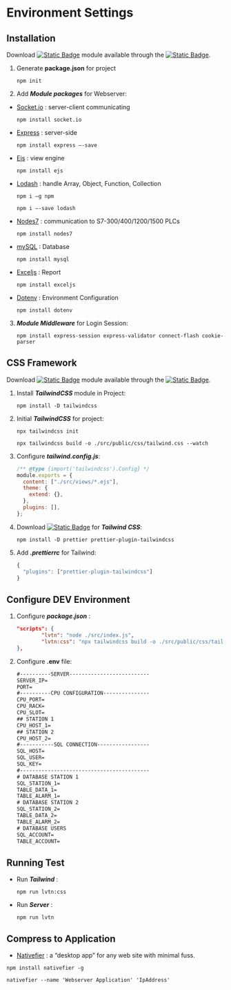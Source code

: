 # Environment Settings

## Installation

Download [![Static Badge](https://img.shields.io/badge/Nodejs-green)](https://nodejs.org/en/) module available through the
[![Static Badge](https://img.shields.io/badge/npm-registry-orange)](https://www.npmjs.com/).

1. Generate **package.json** for project

   ```console
   npm init
   ```

2. Add **_Module packages_** for Webserver:

- [Socket.io](https://socket.io/docs/v4/tutorial/introduction) : server-client communicating
  ```console
  npm install socket.io
  ```
- [Express](https://expressjs.com/) : server-side
  ```console
  npm install express –-save
  ```
- [Ejs](https://www.npmjs.com/package/ejs) : view engine
  ```console
  npm install ejs
  ```
- [Lodash](https://lodash.com/) : handle Array, Object, Function, Collection

  ```console
  npm i –g npm
  ```

  ```console
  npm i –-save lodash
  ```

- [Nodes7](https://www.npmjs.com/package/nodes7) : communication to S7-300/400/1200/1500 PLCs
  ```console
  npm install nodes7
  ```
- [mySQL](https://www.npmjs.com/package/mysql) : Database
  ```console
  npm install mysql
  ```
- [Exceljs](https://www.npmjs.com/package/exceljs#fills) : Report
  ```console
  npm install exceljs
  ```
- [Dotenv](https://www.npmjs.com/package/dotenv) : Environment Configuration
  ```console
  npm install dotenv
  ```

3. **_Module Middleware_** for Login Session:

   ```console
   npm install express-session express-validator connect-flash cookie-parser
   ```

## CSS Framework

Download [![Static Badge](https://img.shields.io/badge/css-Tailwind-blue)](https://tailwindcss.com/docs/installation) module available through the
[![Static Badge](https://img.shields.io/badge/npm-registry-orange)](https://www.npmjs.com/).

1. Install **_TailwindCSS_** module in Project:
   ```console
   npm install -D tailwindcss
   ```
2. Initial **_TailwindCSS_** for project:

   ```console
   npx tailwindcss init
   ```

   ```console
   npx tailwindcss build -o ./src/public/css/tailwind.css --watch
   ```

3. Configure **_tailwind.config.js_**:

   ```js
   /** @type {import('tailwindcss').Config} */
   module.exports = {
     content: ["./src/views/*.ejs"],
     theme: {
       extend: {},
     },
     plugins: [],
   };
   ```

4. Download [![Static Badge](https://img.shields.io/badge/Format-Prettier-purple)](https://github.com/tailwindlabs/prettier-plugin-tailwindcss) for **_Tailwind CSS_**:

   ```console
   npm install -D prettier prettier-plugin-tailwindcss
   ```

5. Add **_.prettierrc_** for Tailwind:

   ```js
   {
     "plugins": ["prettier-plugin-tailwindcss"]
   }

   ```

## Configure DEV Environment

1. Configure **_package.json_** :

   ```json
   "scripts": {
           "lvtn": "node ./src/index.js",
           "lvtn:css": "npx tailwindcss build -o ./src/public/css/tailwind.css --watch"
   },
   ```

2. Configure **.env** file:

   ```txt
   #----------SERVER--------------------------
   SERVER_IP=
   PORT=
   #----------CPU CONFIGURATION---------------
   CPU_PORT=
   CPU_RACK=
   CPU_SLOT=
   ## STATION 1
   CPU_HOST_1=
   ## STATION 2
   CPU_HOST_2=
   #-----------SQL CONNECTION-----------------
   SQL_HOST=
   SQL_USER=
   SQL_KEY=
   #------------------------------------------
   # DATABASE STATION 1
   SQL_STATION_1=
   TABLE_DATA_1=
   TABLE_ALARM_1=
   # DATABASE STATION 2
   SQL_STATION_2=
   TABLE_DATA_2=
   TABLE_ALARM_2=
   # DATABASE USERS
   SQL_ACCOUNT=
   TABLE_ACCOUNT=
   ```

## Running Test

- Run **_Tailwind_** :

  ```console
  npm run lvtn:css
  ```

- Run **_Server_** :

  ```console
  npm run lvtn
  ```
## Compress to Application
- [Nativefier](https://www.npmjs.com/package/nativefier) : a “desktop app” for any web site with minimal fuss.
```console
npm install nativefier -g  
```
```console
nativefier --name 'Webserver Application' 'IpAddress'
```
